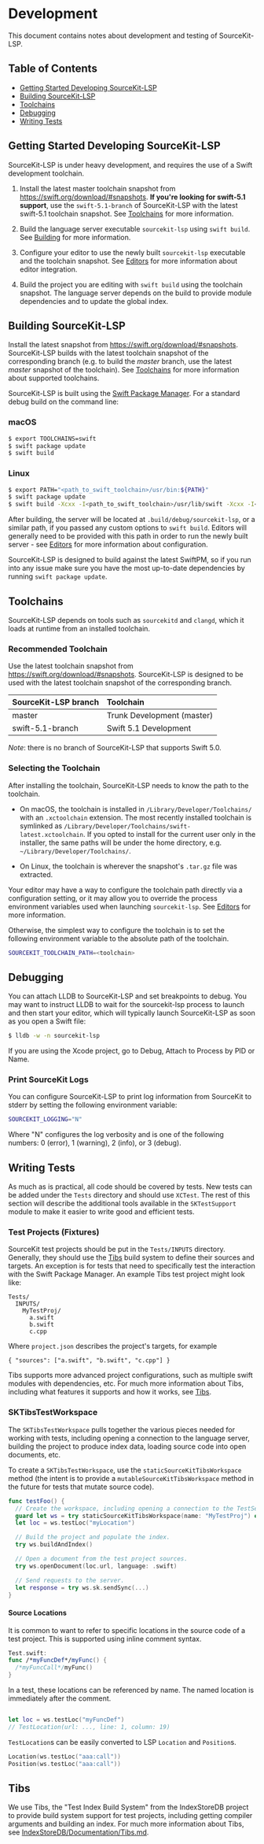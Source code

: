 # Development

This document contains notes about development and testing of SourceKit-LSP.

## Table of Contents

* [Getting Started Developing SourceKit-LSP](#getting-started-developing-sourcekit-lsp)
* [Building SourceKit-LSP](#building-sourcekit-lsp)
* [Toolchains](#toolchains)
* [Debugging](#debugging)
* [Writing Tests](#writing-tests)

## Getting Started Developing SourceKit-LSP

SourceKit-LSP is under heavy development, and requires the use of a Swift development toolchain.

1. Install the latest master toolchain snapshot from https://swift.org/download/#snapshots. **If you're looking for swift-5.1 support**, use the `swift-5.1-branch` of SourceKit-LSP with the latest swift-5.1 toolchain snapshot. See [Toolchains](#toolchains) for more information.

2. Build the language server executable `sourcekit-lsp` using `swift build`. See [Building](#building-sourcekit-lsp) for more information.

3. Configure your editor to use the newly built `sourcekit-lsp` executable and the toolchain snapshot. See [Editors](../Editors) for more information about editor integration.

4. Build the project you are editing with `swift build` using the toolchain snapshot. The language server depends on the build to provide module dependencies and to update the global index.

## Building SourceKit-LSP

Install the latest snapshot from https://swift.org/download/#snapshots. SourceKit-LSP builds with the latest toolchain snapshot of the corresponding branch (e.g. to build the *master* branch, use the latest *master* snapshot of the toolchain). See [Toolchains](#toolchains) for more information about supported toolchains.

SourceKit-LSP is built using the [Swift Package Manager](https://github.com/apple/swift-package-manager). For a standard debug build on the command line:

### macOS

```sh
$ export TOOLCHAINS=swift
$ swift package update
$ swift build
```

### Linux

```sh
$ export PATH="<path_to_swift_toolchain>/usr/bin:${PATH}"
$ swift package update
$ swift build -Xcxx -I<path_to_swift_toolchain>/usr/lib/swift -Xcxx -I<path_to_swift_toolchain>/usr/lib/swift/Block
```

After building, the server will be located at `.build/debug/sourcekit-lsp`, or a similar path, if you passed any custom options to `swift build`. Editors will generally need to be provided with this path in order to run the newly built server - see [Editors](../Editors) for more information about configuration.

SourceKit-LSP is designed to build against the latest SwiftPM, so if you run into any issue make sure you have the most up-to-date dependencies by running `swift package update`.

## Toolchains

SourceKit-LSP depends on tools such as `sourcekitd` and `clangd`, which it loads at runtime from an installed toolchain.

### Recommended Toolchain

Use the latest toolchain snapshot from https://swift.org/download/#snapshots. SourceKit-LSP is designed to be used with the latest toolchain snapshot of the corresponding branch.

| SourceKit-LSP branch | Toolchain |
|:---------------------|:----------|
| master               | Trunk Development (master) |
| swift-5.1-branch     | Swift 5.1 Development |

*Note*: there is no branch of SourceKit-LSP that supports Swift 5.0.

### Selecting the Toolchain

After installing the toolchain, SourceKit-LSP needs to know the path to the toolchain.

* On macOS, the toolchain is installed in `/Library/Developer/Toolchains/` with an `.xctoolchain` extension. The most recently installed toolchain is symlinked as `/Library/Developer/Toolchains/swift-latest.xctoolchain`.  If you opted to install for the current user only in the installer, the same paths will be under the home directory, e.g. `~/Library/Developer/Toolchains/`.

* On Linux, the toolchain is wherever the snapshot's `.tar.gz` file was extracted.

Your editor may have a way to configure the toolchain path directly via a configuration setting, or it may allow you to override the process environment variables used when launching `sourcekit-lsp`. See [Editors](../Editors) for more information.

Otherwise, the simplest way to configure the toolchain is to set the following environment variable to the absolute path of the toolchain.

```sh
SOURCEKIT_TOOLCHAIN_PATH=<toolchain>
```

## Debugging

You can attach LLDB to SourceKit-LSP and set breakpoints to debug. You may want to instruct LLDB to wait for the sourcekit-lsp process to launch and then start your editor, which will typically launch
SourceKit-LSP as soon as you open a Swift file:

```sh
$ lldb -w -n sourcekit-lsp
```

If you are using the Xcode project, go to Debug, Attach to Process by PID or Name.

### Print SourceKit Logs

You can configure SourceKit-LSP to print log information from SourceKit to stderr by setting the following environment variable:

```sh
SOURCEKIT_LOGGING="N"
```

Where "N" configures the log verbosity and is one of the following numbers: 0 (error), 1 (warning), 2 (info), or 3 (debug).

## Writing Tests

As much as is practical, all code should be covered by tests. New tests can be added under the `Tests` directory and should use `XCTest`. The rest of this section will describe the additional tools available in the `SKTestSupport` module to make it easier to write good and efficient tests.

### Test Projects (Fixtures)

SourceKit test projects should be put in the `Tests/INPUTS` directory. Generally, they should use the [Tibs](#tibs) build system to define their sources and targets. An exception is for tests that need to specifically test the interaction with the Swift Package Manager. An example Tibs test project might look like:

```
Tests/
  INPUTS/
    MyTestProj/
      a.swift
      b.swift
      c.cpp
```

Where `project.json` describes the project's targets, for example

```
{ "sources": ["a.swift", "b.swift", "c.cpp"] }
```

Tibs supports more advanced project configurations, such as multiple swift modules with dependencies, etc. For much more information about Tibs, including what features it supports and how it works, see [Tibs](#tibs).

### SKTibsTestWorkspace

The `SKTibsTestWorkspace` pulls together the various pieces needed for working with tests, including opening a connection to the language server, building the project to produce index data, loading source code into open documents, etc.

To create a `SKTibsTestWorkspace`, use the `staticSourceKitTibsWorkspace` method (the intent is to provide a `mutableSourceKitTibsWorkspace` method in the future for tests that mutate source code).

```swift
func testFoo() {
  // Create the workspace, including opening a connection to the TestServer.
  guard let ws = try staticSourceKitTibsWorkspace(name: "MyTestProj") else { return }
  let loc = ws.testLoc("myLocation")

  // Build the project and populate the index.
  try ws.buildAndIndex()

  // Open a document from the test project sources.
  try ws.openDocument(loc.url, language: .swift)

  // Send requests to the server.
  let response = try ws.sk.sendSync(...)
}
```

#### Source Locations

It is common to want to refer to specific locations in the source code of a test project. This is supported using inline comment syntax.

```swift
Test.swift:
func /*myFuncDef*/myFunc() {
  /*myFuncCall*/myFunc()
}
```

In a test, these locations can be referenced by name. The named location is immediately after the comment.

```swift

let loc = ws.testLoc("myFuncDef")
// TestLocation(url: ..., line: 1, column: 19)
```

`TestLocation`s can be easily converted to LSP `Location` and `Position`s.

```swift
Location(ws.testLoc("aaa:call"))
Position(ws.testLoc("aaa:call"))
```

## Tibs

We use Tibs, the "Test Index Build System" from the IndexStoreDB project to provide build system support for test projects, including getting compiler arguments and building an index. 
For much more information about Tibs, see [IndexStoreDB/Documentation/Tibs.md](https://github.com/apple/indexstore-db/blob/master/Documentation/Tibs.md).
